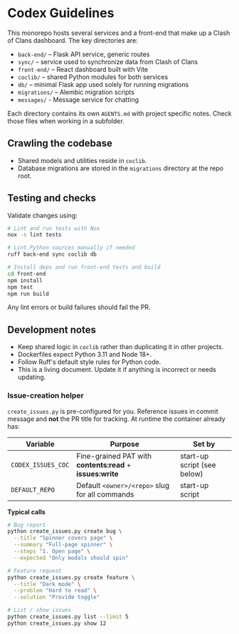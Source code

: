 # Codex Guidelines

This monorepo hosts several services and a front-end that make up a Clash of Clans dashboard. The key directories are:

- `back-end/` – Flask API service, generic routes
- `sync/` – service used to synchronize data from Clash of Clans
- `front-end/` – React dashboard built with Vite
- `coclib/` – shared Python modules for both services
- `db/` – minimal Flask app used solely for running migrations
- `migrations/` – Alembic migration scripts
- `messages/` - Message service for chatting

Each directory contains its own `AGENTS.md` with project specific notes. Check those files when working in a subfolder.

## Crawling the codebase
- Shared models and utilities reside in `coclib`.
- Database migrations are stored in the `migrations` directory at the repo root.

## Testing and checks

Validate changes using:

```bash
# Lint and run tests with Nox
nox -s lint tests

# Lint Python sources manually if needed
ruff back-end sync coclib db

# Install deps and run front-end tests and build
cd front-end
npm install
npm test
npm run build
```

Any lint errors or build failures should fail the PR.

## Development notes

- Keep shared logic in `coclib` rather than duplicating it in other projects.
- Dockerfiles expect Python 3.11 and Node 18+.
- Follow Ruff's default style rules for Python code.
- This is a living document. Update it if anything is incorrect or needs updating.

### Issue-creation helper

`create_issues.py` is pre-configured for you. Reference issues in commit message and **not** the PR title for tracking. 
At runtime the container already has:

| Variable | Purpose | Set by |
|----------|---------|--------|
| `CODEX_ISSUES_COC` | Fine-grained PAT with **contents:read** + **issues:write** | start-up script (see below) |
| `DEFAULT_REPO` | Default `<owner>/<repo>` slug for all commands | start-up script |

**Typical calls**

```bash
# Bug report 
python create_issues.py create bug \
  --title "Spinner covers page" \
  --summary "Full-page spinner" \
  --steps "1. Open page" \
  --expected "Only modals should spin"

# Feature request
python create_issues.py create feature \
  --title "Dark mode" \
  --problem "Hard to read" \
  --solution "Provide toggle"

# List / show issues
python create_issues.py list --limit 5
python create_issues.py show 12
